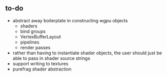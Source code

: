 ## to-do
* abstract away boilerplate in constructing wgpu objects
  * shaders
  * bind groups
  * VertexBufferLayout
  * pipelines
  * render passes
* rather than having to instantiate shader objects, the user should just be able to pass in shader source strings
* support writing to textures
* purefrag shader abstraction
